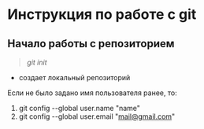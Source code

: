 # Инструкция по работе с git

## Начало работы с репозиторием
> *git init*

* создает локальный репозиторий

Если не было задано имя пользователя ранее, то:
1. git config --global user.name "name"
2. git config --global user.email "mail@gmail.com"